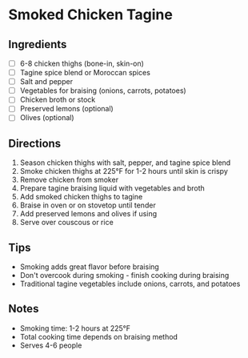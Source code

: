 # Smoked Chicken Tagine

## Ingredients
- [ ] 6-8 chicken thighs (bone-in, skin-on)
- [ ] Tagine spice blend or Moroccan spices
- [ ] Salt and pepper
- [ ] Vegetables for braising (onions, carrots, potatoes)
- [ ] Chicken broth or stock
- [ ] Preserved lemons (optional)
- [ ] Olives (optional)

## Directions
1. Season chicken thighs with salt, pepper, and tagine spice blend
2. Smoke chicken thighs at 225°F for 1-2 hours until skin is crispy
3. Remove chicken from smoker
4. Prepare tagine braising liquid with vegetables and broth
5. Add smoked chicken thighs to tagine
6. Braise in oven or on stovetop until tender
7. Add preserved lemons and olives if using
8. Serve over couscous or rice

## Tips
- Smoking adds great flavor before braising
- Don't overcook during smoking - finish cooking during braising
- Traditional tagine vegetables include onions, carrots, and potatoes

## Notes
- Smoking time: 1-2 hours at 225°F
- Total cooking time depends on braising method
- Serves 4-6 people